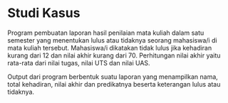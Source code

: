 # Studi Kasus

Program pembuatan laporan hasil penilaian mata kuliah dalam satu semester yang menentukan lulus atau tidaknya seorang mahasiswa/i di mata kuliah tersebut. Mahasiswa/i dikatakan tidak lulus jika kehadiran kurang dari 12 dan nilai akhir kurang dari 70. Perhitungan nilai akhir yaitu rata-rata dari nilai tugas, nilai UTS dan nilai UAS.

Output dari program berbentuk suatu laporan yang menampilkan nama, total kehadiran, nilai akhir dan predikatnya beserta keterangan lulus atau tidaknya.
